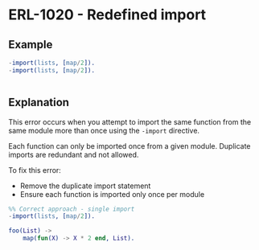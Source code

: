 # ERL-1020 - Redefined import

## Example

```erlang
-import(lists, [map/2]).
-import(lists, [map/2]).
```

```

```

## Explanation

This error occurs when you attempt to import the same function from the
same module more than once using the `-import` directive.

Each function can only be imported once from a given module. Duplicate
imports are redundant and not allowed.

To fix this error:

* Remove the duplicate import statement
* Ensure each function is imported only once per module

```erlang
%% Correct approach - single import
-import(lists, [map/2]).

foo(List) ->
    map(fun(X) -> X * 2 end, List).
```